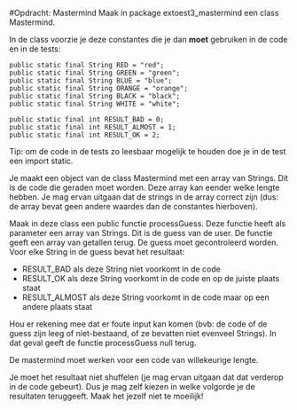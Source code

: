 #Opdracht: Mastermind 
Maak in package extoest3_mastermind een class Mastermind. 

In de class voorzie je deze constantes die je dan **moet** gebruiken in de code en in de tests: 

    public static final String RED = "red";
    public static final String GREEN = "green";
    public static final String BLUE = "blue";
    public static final String ORANGE = "orange";
    public static final String BLACK = "black";
    public static final String WHITE = "white";

    public static final int RESULT_BAD = 0;
    public static final int RESULT_ALMOST = 1;
    public static final int RESULT_OK = 2;

Tip: om de code in de tests zo leesbaar mogelijk te houden doe je in de test een import static. 

Je maakt een object van de class Mastermind met een array van Strings. Dit is de code die geraden moet worden. Deze array kan eender welke lengte hebben. 
Je mag ervan uitgaan dat de strings in de array correct zijn (dus: de array bevat geen andere waardes dan de constantes hierboven).  

Maak in deze class een public functie processGuess. 
Deze functie heeft als parameter een array van Strings. Dit is de guess van de user. 
De functie geeft een array van getallen terug. 
De guess moet gecontroleerd worden. Voor elke String in de guess bevat het resultaat: 
* RESULT_BAD als deze String niet voorkomt in de code 
* RESULT_OK als deze String voorkomt in de code en op de juiste plaats staat 
* RESULT_ALMOST als deze String voorkomt in de code maar op een andere plaats staat


Hou er rekening mee dat er foute input kan komen (bvb: de code of de guess zijn leeg of niet-bestaand, of ze bevatten niet evenveel Strings). In dat geval geeft de functie processGuess null terug. 

De mastermind moet werken voor een code van willekeurige lengte. 

Je moet het resultaat niet shuffelen (je mag ervan uitgaan dat dat verderop in de code gebeurt). Dus je mag zelf kiezen in welke volgorde je de resultaten teruggeeft. Maak het jezelf niet te moeilijk! 
